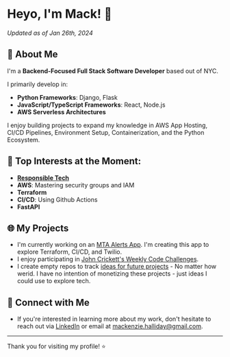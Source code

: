 # Heyo, I'm Mack! 👋

_Updated as of Jan 26th, 2024_

## 🚀 About Me
I'm a **Backend-Focused Full Stack Software Developer** based out of NYC.

I primarily develop in: 
- **Python Frameworks**: Django, Flask
- **JavaScript/TypeScript Frameworks**: React, Node.js
- **AWS Serverless Architectures**

I enjoy building projects to expand my knowledge in AWS App Hosting, CI/CD Pipelines, Environment Setup, Containerization, and the Python Ecosystem.

## 🌈 Top Interests at the Moment:
- [**Responsible Tech**](https://alltechishuman.org/)
- **AWS**: Mastering security groups and IAM
- **Terraform**
- **CI/CD**: Using Github Actions
- **FastAPI** 

## 🌐 My Projects
- I'm currently working on an [MTA Alerts App](https://github.com/MackHalliday/subscribe_to_MTA_alerts). I'm creating this app to explore Terraform, CI/CD, and Twilio.
- I enjoy participating in [John Crickett's Weekly Code Challenges](https://codingchallenges.fyi/challenges/intro). 
- I create empty repos to track [ideas for future projects](https://github.com/stars/MackHalliday/lists/future-ideas) - No matter how werid. I have no intention of monetizing these projects - just ideas I could use to explore tech. 

## 🤝 Connect with Me
- If you're interested in learning more about my work, don't hesitate to reach out via [LinkedIn](https://www.linkedin.com/in/mackhalliday/) or email at mackenzie.halliday@gmail.com.

---

Thank you for visiting my profile! ⭐️
